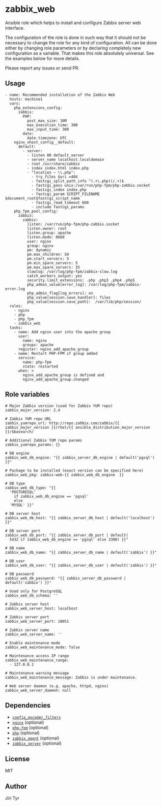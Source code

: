 zabbix_web
=============

Ansible role which helps to install and configure Zabbix server web
interface.

The configuration of the role is done in such way that it should not be
necessary to change the role for any kind of configuration. All can be
done either by changing role parameters or by declaring completely new
configuration as a variable. That makes this role absolutely
universal. See the examples below for more details.

Please report any issues or send PR.


Usage
-----

```
- name: Recommended installation of the Zabbix Web
  hosts: machine1
  vars:
    php_extensions_config:
      zabbix:
        PHP:
          post_max_size: 16M
          max_execution_time: 300
          max_input_time: 300
        date:
          date.timezone: UTC
    nginx_vhost_config__default:
      default:
        - server:
          - listen 80 default_server
          - server_name localhost.localdomain
          - root /usr/share/zabbix
          - index index.html index.php
          - "location ~ \\.php":
            - try_files $uri =404
            - fastcgi_split_path_info ^(.+\.php)(/.+)$
            - fastcgi_pass unix:/var/run/php-fpm/php-zabbix.socket
            - fastcgi_index index.php
            - fastcgi_param SCRIPT_FILENAME $document_root$fastcgi_script_name
            - fastcgi_read_timeout 600
            - include fastcgi_params
    php_fpm_pool_config:
      zabbix:
        zabbix:
          listen: /var/run/php-fpm/php-zabbix.socket
          listen.owner: root
          listen.group: apache
          listen.mode: 0660
          user: nginx
          group: nginx
          pm: dynamic
          pm.max_children: 50
          pm.start_servers: 5
          pm.min_spare_servers: 5
          pm.max_spare_servers: 35
          slowlog: /var/log/php-fpm/zabbix-slow.log
          catch_workers_output: yes
          security.limit_extensions: .php .php3 .php4 .php5
          php_admin_value[error_log]: /var/log/php-fpm/zabbix-error.log
          php_admin_flag[log_errors]: on
          php_value[session.save_handler]: files
          php_value[session.save_path]:  /var/lib/php/session/
  roles:
    - nginx
    - php
    - php_fpm
    - zabbix_web
  tasks:
    - name: Add nginx user into the apache group
      user:
        name: nginx
        groups: apache
      register: nginx_add_apache_group
    - name: Restart PHP-FPM if group added
      service:
        name: php-fpm
        state: restarted
      when: >
        nginx_add_apache_group is defined and
        nginx_add_apache_group.changed
```


Role variables
--------------

```
# Major Zabbix version (used for Zabbix YUM repo)
zabbix_major_version: 2.4

# Zabbix YUM repo URL
zabbix_yumrepo_url: http://repo.zabbix.com/zabbix/{{ zabbix_major_version }}/rhel/{{ ansible_distribution_major_version }}/$basearch/

# Additional Zabbix YUM repo params
zabbix_yumrepo_params: {}

# DB engine
zabbix_web_db_engine: "{{ zabbix_server_db_engine | default('pgsql') }}"

# Package to be installed (exact version can be specified here)
zabbix_web_pkg: zabbix-web-{{ zabbix_web_db_engine  }}

# DB type
zabbix_web_db_type: "{{
  'POSTGRESQL'
    if zabbix_web_db_engine == 'pgsql'
    else
  'MYSQL' }}"

# DB server host
zabbix_web_db_host: "{{ zabbix_server_db_host | default('localhost') }}"

# DB server port
zabbix_web_db_port: "{{ zabbix_server_db_port | default(
  5432 if zabbix_web_db_engine == 'pgsql' else 3306) }}"

# DB name
zabbix_web_db_name: "{{ zabbix_server_db_name | default('zabbix') }}"

# DB user
zabbix_web_db_user: "{{ zabbix_server_db_user | default('zabbix') }}"

# DB password
zabbix_web_db_password: "{{ zabbix_server_db_password | default('zabbix') }}"

# Used only for PostgreSQL
zabbix_web_db_schema: ''

# Zabbix server host
zabbix_web_server_host: localhost

# Zabbix server port
zabbix_web_server_port: 10051

# Zabbix server name
zabbix_web_server_name: ''

# Enable maintenance mode
zabbix_web_maintenance_mode: false

# Maintenance access IP range
zabbix_web_maintenance_range:
  - 127.0.0.1

# Maintenance warning message
zabbix_web_maintenance_message: Zabbix is under maintenance.

# Web server daemon (e.g. apache, httpd, nginx)
zabbix_web_server_daemon: null
```


Dependencies
------------

- [`config_encoder_filters`](https://github.com/jtyr/ansible-config_encoder_filters)
- [`nginx`](https://github.com/jtyr/ansible-nginx) (optional)
- [`php-fpm`](https://github.com/jtyr/ansible-php_fpm) (optional)
- [`php`](https://github.com/jtyr/ansible-php) (optional)
- [`zabbix_agent`](https://github.com/jtyr/ansible-zabbix_agent) (optional)
- [`zabbix_server`](https://github.com/jtyr/ansible-zabbix_server) (optional)


License
-------

MIT


Author
------

Jiri Tyr
